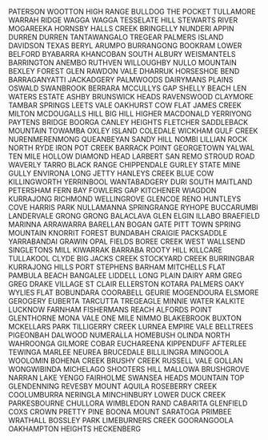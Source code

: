 PATERSON
WOOTTON
HIGH RANGE
BULLDOG
THE POCKET
TULLAMORE
WARRAH RIDGE
WAGGA WAGGA
TESSELATE HILL
STEWARTS RIVER
MOGAREEKA
HORNSBY
HALLS CREEK
BRINGELLY
NUNDERI
APPIN
DURREN DURREN
TANTAWANGALO
TREGEAR
PALMERS ISLAND
DAVIDSON
TEXAS
BERYL
ARUMPO
BURRANGONG
BOOKRAM
LOWER BELFORD
BYABARRA
KHANCOBAN
SOUTH ALBURY
WEISMANTELS
BARRINGTON
ANEMBO
RUTHVEN
WILLOUGHBY
NULLO MOUNTAIN
BEXLEY
FOREST GLEN
RAWDON VALE
DHARRUK
HORSESHOE BEND
BARRAGANYATTI
JACKADGERY
PALMWOODS
DAIRYMANS PLAINS
OSWALD
SWANBROOK
BERRARA
MCCULLYS GAP
SHELLY BEACH
LEN WATERS ESTATE
ASHBY
BRUNSWICK HEADS
RAVENSWOOD
CLAYMORE
TAMBAR SPRINGS
LEETS VALE
OAKHURST
COW FLAT
JAMES CREEK
MILTON
MCDOUGALLS HILL
BIG HILL
HIGHER MACDONALD
YERRIYONG
PAYTENS BRIDGE
BOORGA
CANLEY HEIGHTS
FLETCHER
SADDLEBACK MOUNTAIN
TOWAMBA
OXLEY ISLAND
COLEDALE
WICKHAM
GULF CREEK
NURENMERENMONG
QUEANBEYAN
SANDY HILL
NOMBI
LILLIAN ROCK
NORTH RYDE
IRON POT CREEK
BARRACK POINT
GEORGETOWN
YALWAL
TEN MILE HOLLOW
DIAMOND HEAD
LARBERT
SAN REMO
STROUD ROAD
WAVERLY
TARRO
BLACK RANGE
CHIPPENDALE
GURLEY
STATE MINE GULLY
ENVIRONA
LONG JETTY
HANLEYS CREEK
BLUE COW
KILLINGWORTH
YERRINBOOL
WANTABADGERY
DURI
SOUTH MAITLAND
PETERSHAM
FERN BAY
FOWLERS GAP
KITCHENER
WIAGDON
KURRAJONG
RICHMOND
WELLINGROVE
GLENCOE
RENO
HUNTLEYS COVE
HARRIS PARK
NULLAMANNA
SPRINGRANGE
RYHOPE
BUCCARUMBI
LANDERVALE
GRONG GRONG
BALACLAVA
GLEN ELGIN
ILLABO
BRAEFIELD
MARINNA
ARRAWARRA
BARELLAN
BOGAN GATE
PITT TOWN
SPRING MOUNTAIN
KNORRIT FOREST
BUNDABAH
CRAIGIE
PACKSADDLE
YARRABANDAI
GRAWIN OPAL FIELDS
BOREE CREEK
WEST WALLSEND
SINGLETONS MILL
KIWARRAK
BARRABA
ROOTY HILL
KILLCARE
TULLAKOOL
CLYDE
BIG JACKS CREEK
STOCKYARD CREEK
BURRINGBAR
KURRAJONG HILLS
PORT STEPHENS
BARHAM
MITCHELLS FLAT
PAMBULA BEACH
BANGALEE
LIDDELL
LONG PLAIN
DAIRY ARM
GREG GREG
DRAKE VILLAGE
ST CLAIR
ELLERSTON
KOTARA
PALMERS OAKY
WYLIES FLAT
BOBUNDARA
COORABELL
GEURIE
MOGENDOURA
ELSMORE
GEROGERY
EUBERTA
TARCUTTA
TREGEAGLE
MINNIE WATER
KALKITE
LUCKNOW
FARNHAM
FISHERMANS REACH
ALFORDS POINT
GLENTHORNE
MONA VALE
ONE MILE
NIMMO
BLAKEBROOK
BUXTON
MCKELLARS PARK
TILLIGERRY CREEK
LURNEA
EMPIRE VALE
BELLTREES
PIGEONBAH
DALWOOD
NUMERALLA
HOMEBUSH
OLINDA
NORTH WAHROONGA
GILMORE
COBAR
EUCHAREENA
KIPPENDUFF
AFTERLEE
TEWINGA
MARLEE
NEUREA
BRUCEDALE
BILLILINGRA
MINGOOLA
WOOLOMIN
BOHENA CREEK
BRUSHY CREEK
RUSSELL VALE
GOLLAN
WONGWIBINDA
MICHELAGO
SHOOTERS HILL
MALLOWA
BRUSHGROVE
NARRAN LAKE
YENGO
FAIRHOLME
SWANSEA HEADS
MOUNTAIN TOP
GLENDENNING
REVESBY
MOUNT AQUILA
ROSEBERRY CREEK
COOLUMBURRA
NERINGLA
MINCHINBURY
LOWER DUCK CREEK
PARKESBOURNE
CHULLORA
WIMBLEDON
RAND
CABARITA
GLENFIELD
COXS CROWN
PRETTY PINE
BOONA MOUNT
SARATOGA
PRIMBEE
WRATHALL
BOSSLEY PARK
LIMEBURNERS CREEK
GOORANGOOLA
OAKHAMPTON HEIGHTS
HECKENBERG